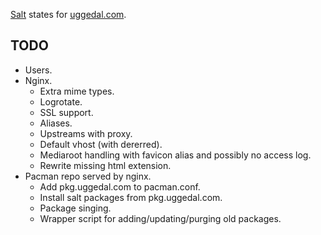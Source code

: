 [Salt][s] states for [uggedal.com][u].

TODO
----

* Users.
* Nginx.
  - Extra mime types.
  - Logrotate.
  - SSL support.
  - Aliases.
  - Upstreams with proxy.
  - Default vhost (with dererred).
  - Mediaroot handling with favicon alias and possibly no access log.
  - Rewrite missing html extension.
* Pacman repo served by nginx.
  - Add pkg.uggedal.com to pacman.conf.
  - Install salt packages from pkg.uggedal.com.
  - Package singing.
  - Wrapper script for adding/updating/purging old packages.

[s]: http://saltstack.org
[u]: http://uggedal.com
